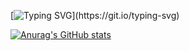 [![Typing SVG](https://readme-typing-svg.demolab.com?font=Fira+Code&size=14&pause=10000&color=122721&width=435&lines=Infinity+named+final+journey.)](https://git.io/typing-svg)

[![Anurag's GitHub stats](https://github-readme-stats.vercel.app/api?username=echotronine&show_icons=true&theme=blue-green)]([https://github.com/echotronine](https://github.com/anuraghazra/github-readme-stats))

<!--
**echotronine/echotronine** is a ✨ _special_ ✨ repository because its `README.md` (this file) appears on your GitHub profile.

Here are some ideas to get you started:

- 🔭 I’m currently working on ...
- 🌱 I’m currently learning ...
- 👯 I’m looking to collaborate on ...
- 🤔 I’m looking for help with ...
- 💬 Ask me about ...
- 📫 How to reach me: ...
- 😄 Pronouns: ...
- ⚡ Fun fact: ...
-->
